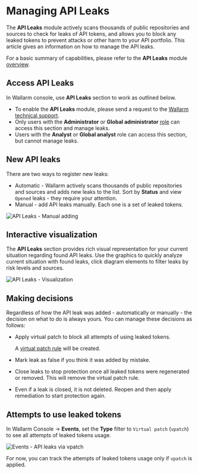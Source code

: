 # Managing API Leaks

The **API Leaks** module actively scans thousands of public repositories and sources to check for leaks of API tokens, and allows you to block any leaked tokens to prevent attacks or other harm to your API portfolio. This article gives an information on how to manage the API leaks.

For a basic summary of capabilities, please refer to the **API Leaks** module [overview](../about-wallarm/api-leaks.md).

## Access API Leaks

In Wallarm console, use **API Leaks** section to work as outlined below.

* To enable the **API Leaks** module, please send a request to the [Wallarm technical support](mailto:support@wallarm.com).
* Only users with the **Administrator** or **Global administrator** [role](../user-guides/settings/users.md#user-roles) can access this section and manage leaks.
* Users with the **Analyst** or **Global analyst** role can access this section, but cannot manage leaks.

## New API leaks

There are two ways to register new leaks:

* Automatic - Wallarm actively scans thousands of public repositories and sources and adds new leaks to the list. Sort by **Status** and view `Opened` leaks - they require your attention.
* Manual - add API leaks manually. Each one is a set of leaked tokens.

![API Leaks - Manual adding](../images/about-wallarm-waf/api-leaks/api-leaks-add-manually.png)

## Interactive visualization

The **API Leaks** section provides rich visual representation for your current situation regarding found API leaks. Use the graphics to quickly analyze current situation with found leaks, click diagram elements to filter leaks by risk levels and sources.

![API Leaks - Visualization](../images/about-wallarm-waf/api-leaks/api-leaks-visual.png)

## Making decisions

Regardless of how the API leak was added - automatically or manually - the decision on what to do is always yours. You can manage these decisions as follows:

* Apply virtual patch to block all attempts of using leaked tokens.

    A [virtual patch rule](../user-guides/rules/vpatch-rule.md) will be created.

* Mark leak as false if you think it was added by mistake.
* Close leaks to stop protection once all leaked tokens were regenerated or removed. This will remove the virtual patch rule.
* Even if a leak is closed, it is not deleted. Reopen and then apply remediation to start protection again.

## Attempts to use leaked tokens

In Wallarm Console → **Events**, set the **Type** filter to `Virtual patch` (`vpatch`) to see all attempts of leaked tokens usage.

![Events - API leaks via vpatch](../images/about-wallarm-waf/api-leaks/api-leaks-in-events.png)

For now, you can track the attempts of leaked tokens usage only if `vpatch` is applied.
